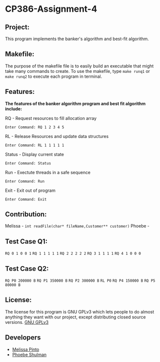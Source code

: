 # CP386-Assignment-4

## Project:
This program implements the banker's algorithm and best-fit algorithm. 

## Makefile:
The purpose of the makefile file is to easily build an executable that might take many commands to create. To use the makefile, type `make runq1` or `make runq2` to execute each program in terminal.

## Features:
**The features of the banker algorithm program and best fit algorithm include:**

RQ - Request resources to fill allocation array
```
Enter Command: RQ 1 2 3 4 5
```
RL - Release Resources and update data structures
```
Enter Command: RL 1 1 1 1 1
```
Status - Display current state
```
Enter Command: Status
```
Run - Exectute threads in a safe sequence
```
Enter Command: Run
```
Exit - Exit out of program
```
Enter Command: Exit
```

## Contribution:
Melissa - 
`int readFile(char* fileName,Customer** customer)`
Phoebe - 

## Test Case Q1:
`RQ 0 1 0 0 1`
`RQ 1 1 1 1 1`
`RQ 2 2 2 2 2`
`RQ 3 1 1 1 1`
`RQ 4 1 0 0 0`

## Test Case Q2:
`RQ P0 200000 B`
`RQ P1 350000 B`
`RQ P2 300000 B`
`RL P0`
`RQ P4 150000 B`
`RQ P5 80000 B`

## License:
The license for this program is GNU GPLv3 which lets people to do almost anything they want with our project, except distributing closed source versions. [GNU GPLv3](https://choosealicense.com/licenses/gpl-3.0)

## Developers
- [Melissa Pinto](https://github.com/meli1022)
- [Phoebe Shulman](https://github.com/Phoebe-S-9)



